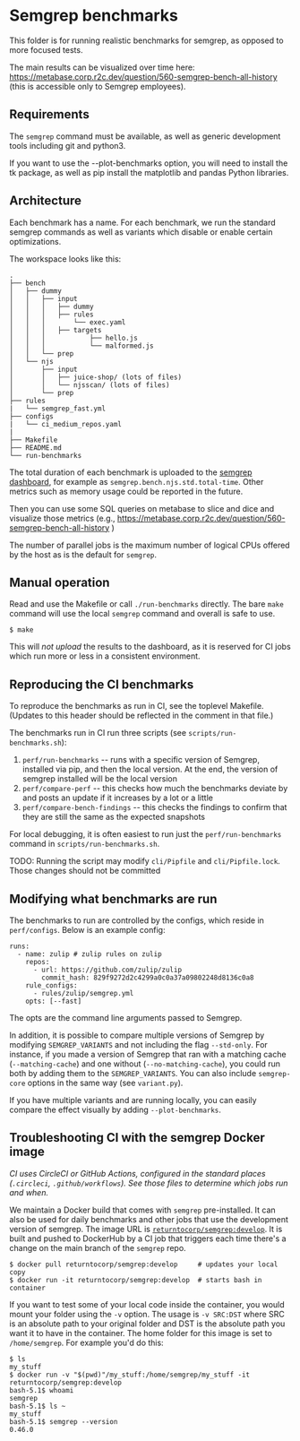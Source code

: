 # Semgrep benchmarks

This folder is for running realistic benchmarks for semgrep, as
opposed to more focused tests.

The main results can be visualized over time here:
https://metabase.corp.r2c.dev/question/560-semgrep-bench-all-history
(this is accessible only to Semgrep employees).

## Requirements

The `semgrep` command must be available, as well as generic development
tools including git and python3.

If you want to use the --plot-benchmarks option, you will need to install the
tk package, as well as pip install the matplotlib and pandas Python libraries.

## Architecture

Each benchmark has a name. For each benchmark, we run the standard
semgrep commands as well as variants which disable or enable certain
optimizations.

The workspace looks like this:

```
.
├── bench
│   ├── dummy
│   │   ├── input
│   │   │   ├── dummy
│   │   │   ├── rules
│   │   │       └── exec.yaml
│   │   │   ├── targets
│   │   │           ├── hello.js
│   │   │           └── malformed.js
│   │   └── prep
│   └── njs
│       ├── input
│       │   ├── juice-shop/ (lots of files)
│       │   └── njsscan/ (lots of files)
│       └── prep
├── rules
|   └── semgrep_fast.yml
├── configs
|   └── ci_medium_repos.yaml
|
├── Makefile
├── README.md
└── run-benchmarks
```

The total duration of each benchmark is uploaded to the [semgrep
dashboard](https://dashboard.semgrep.dev/metrics), for example as
`semgrep.bench.njs.std.total-time`. Other
metrics such as memory usage could be reported in the future.

Then you can use some SQL queries on metabase to slice and dice
and visualize those metrics (e.g., https://metabase.corp.r2c.dev/question/560-semgrep-bench-all-history )

The number of parallel jobs is the maximum number of logical CPUs
offered by the host as is the default for `semgrep`.

## Manual operation

Read and use the Makefile or call `./run-benchmarks` directly.
The bare `make` command will use the local `semgrep` command and
overall is safe to use.

```
$ make
```

This will _not upload_ the results to the dashboard, as it is reserved
for CI jobs which run more or less in a consistent environment.

## Reproducing the CI benchmarks

To reproduce the benchmarks as run in CI, see the toplevel Makefile.
(Updates to this header should be reflected in the comment in that file.)

The benchmarks run in CI run three scripts (see `scripts/run-benchmarks.sh`):

1. `perf/run-benchmarks` -- runs with a specific version of Semgrep,
   installed via pip, and then the local version. At the end, the version
   of semgrep installed will be the local version
2. `perf/compare-perf` -- this checks how much the benchmarks deviate by
   and posts an update if it increases by a lot or a little
3. `perf/compare-bench-findings` -- this checks the findings to confirm
   that they are still the same as the expected snapshots

For local debugging, it is often easiest to run just the `perf/run-benchmarks`
command in `scripts/run-benchmarks.sh`.

TODO: Running the script may modify `cli/Pipfile` and `cli/Pipfile.lock`. Those
changes should not be committed

## Modifying what benchmarks are run

The benchmarks to run are controlled by the configs, which reside in `perf/configs`.
Below is an example config:

```
runs:
  - name: zulip # zulip rules on zulip
    repos:
      - url: https://github.com/zulip/zulip
        commit_hash: 829f9272d2c4299a0c0a37a09802248d8136c0a8
    rule_configs:
      - rules/zulip/semgrep.yml
    opts: [--fast]
```

The opts are the command line arguments passed to Semgrep.

In addition, it is possible to compare multiple versions of Semgrep by modifying
`SEMGREP_VARIANTS` and not including the flag `--std-only`. For instance, if you
made a version of Semgrep that ran with a matching cache (`--matching-cache`) and
one without (`--no-matching-cache`), you could run both by adding them to the
`SEMGREP_VARIANTS`. You can also include `semgrep-core` options in the same way
(see `variant.py`).

If you have multiple variants and are running locally, you can easily compare the
effect visually by adding `--plot-benchmarks`.

## Troubleshooting CI with the semgrep Docker image

_CI uses CircleCI or GitHub Actions, configured in the standard places
(`.circleci`, `.github/workflows`). See those files to determine which
jobs run and when._

We maintain a Docker build that comes with `semgrep`
pre-installed. It can also be used for daily benchmarks and other
jobs that use the development version of semgrep. The image URL is
[`returntocorp/semgrep:develop`](https://hub.docker.com/r/returntocorp/semgrep/tags).
It is built and pushed to DockerHub by a CI job that triggers each
time there's a change on the main branch of the `semgrep` repo.

```
$ docker pull returntocorp/semgrep:develop     # updates your local copy
$ docker run -it returntocorp/semgrep:develop  # starts bash in container
```

If you want to test some of your local code inside the container, you
would mount your folder using the `-v` option. The usage is
`-v SRC:DST` where SRC is an absolute path to your original folder and DST is
the absolute path you want it to have in the container. The home
folder for this image is set to `/home/semgrep`. For example you'd do
this:

```
$ ls
my_stuff
$ docker run -v "$(pwd)"/my_stuff:/home/semgrep/my_stuff -it returntocorp/semgrep:develop
bash-5.1$ whoami
semgrep
bash-5.1$ ls ~
my_stuff
bash-5.1$ semgrep --version
0.46.0
```
